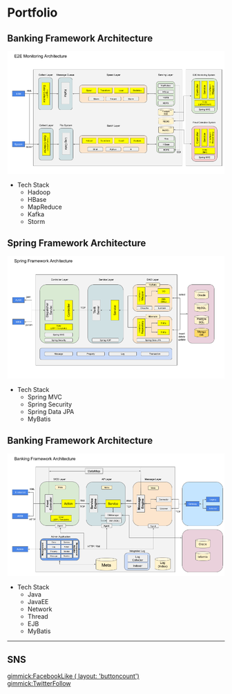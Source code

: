 Portfolio
=========

Banking Framework Architecture
------------------------------

![](image/E2E_Monitoring_Architecture.png)

* Tech Stack
  + Hadoop
  + HBase
  + MapReduce
  + Kafka 
  + Storm

Spring Framework Architecture
-----------------------------

![](image/Spring_Framework_Architecture.png)

* Tech Stack
  + Spring MVC
  + Spring Security
  + Spring Data JPA
  + MyBatis

Banking Framework Architecture
------------------------------

![](image/Banking_Framework_Architecture.png)

* Tech Stack
  + Java
  + JavaEE
  + Network
  + Thread
  + EJB
  + MyBatis

---

SNS
---

[gimmick:FacebookLike ( layout: 'buttoncount') ](http://www.facebook.com/yeopoong)  
[gimmick:TwitterFollow](@yeopoong)  
